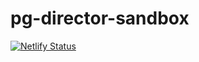 # pg-director-sandbox

[![Netlify Status](https://api.netlify.com/api/v1/badges/49129b5a-2522-4317-973c-c77039624506/deploy-status)](https://app.netlify.com/sites/ecstatic-keller-7dbaee/deploys)
